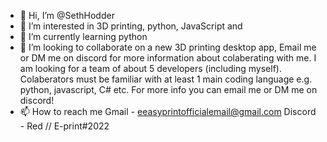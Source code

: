 - 👋 Hi, I’m @SethHodder
- 👀 I’m interested in 3D printing, python, JavaScript and 
- 🌱 I’m currently learning python 
- 💞️ I’m looking to collaborate on a new 3D printing desktop app, Email me or DM me on discord for more information about colaberating with me. I am looking for a team of about 
5 developers (including myself). Colaberators must be familiar with at least 1 main coding language e.g. python, javascript, C# etc. For more info you can email me or DM me on 
discord!
- 📫 How to reach me Gmail - eeasyprintofficialemail@gmail.com 
                      Discord - Red // E-print#2022



